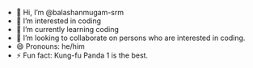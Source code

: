 - 👋 Hi, I’m @balashanmugam-srm
- 👀 I’m interested in coding
- 🌱 I’m currently learning coding
- 💞️ I’m looking to collaborate on persons who are interested in coding.
- 😄 Pronouns: he/him
- ⚡ Fun fact: Kung-fu Panda 1 is the best.

<!---
balashanmugam-srm/balashanmugam-srm is a ✨ special ✨ repository because its `README.md` (this file) appears on your GitHub profile.
You can click the Preview link to take a look at your changes.
--->
